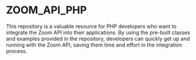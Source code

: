 # ZOOM_API_PHP
This repository is a valuable resource for PHP developers who want to integrate the Zoom API into their applications. By using the pre-built classes and examples provided in the repository, developers can quickly get up and running with the Zoom API, saving them time and effort in the integration process.
